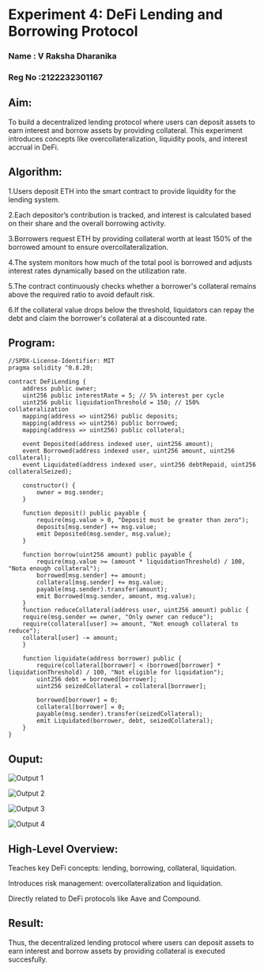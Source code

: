 # Experiment 4: DeFi Lending and Borrowing Protocol
### Name : V Raksha Dharanika
### Reg No :2122232301167
## Aim:
To build a decentralized lending protocol where users can deposit assets to earn interest and borrow assets by providing collateral. This experiment introduces concepts like overcollateralization, liquidity pools, and interest accrual in DeFi.

## Algorithm:
1.Users deposit ETH into the smart contract to provide liquidity for the lending system.

2.Each depositor’s contribution is tracked, and interest is calculated based on their share and the overall borrowing activity.

3.Borrowers request ETH by providing collateral worth at least 150% of the borrowed amount to ensure overcollateralization.

4.The system monitors how much of the total pool is borrowed and adjusts interest rates dynamically based on the utilization rate.

5.The contract continuously checks whether a borrower's collateral remains above the required ratio to avoid default risk.

6.If the collateral value drops below the threshold, liquidators can repay the debt and claim the borrower's collateral at a discounted rate.
## Program:
```
//SPDX-License-Identifier: MIT
pragma solidity ^0.8.20;

contract DeFiLending {
    address public owner;
    uint256 public interestRate = 5; // 5% interest per cycle
    uint256 public liquidationThreshold = 150; // 150% collateralization
    mapping(address => uint256) public deposits;
    mapping(address => uint256) public borrowed;
    mapping(address => uint256) public collateral;

    event Deposited(address indexed user, uint256 amount);
    event Borrowed(address indexed user, uint256 amount, uint256 collateral);
    event Liquidated(address indexed user, uint256 debtRepaid, uint256 collateralSeized);

    constructor() {
        owner = msg.sender;
    }

    function deposit() public payable {
        require(msg.value > 0, "Deposit must be greater than zero");
        deposits[msg.sender] += msg.value;
        emit Deposited(msg.sender, msg.value);
    }

    function borrow(uint256 amount) public payable {
        require(msg.value >= (amount * liquidationThreshold) / 100, "Nota enough collateral");
        borrowed[msg.sender] += amount;
        collateral[msg.sender] += msg.value;
        payable(msg.sender).transfer(amount);
        emit Borrowed(msg.sender, amount, msg.value);
    }
    function reduceCollateral(address user, uint256 amount) public {
    require(msg.sender == owner, "Only owner can reduce");
    require(collateral[user] >= amount, "Not enough collateral to reduce");
    collateral[user] -= amount;
    }

    function liquidate(address borrower) public {
        require(collateral[borrower] < (borrowed[borrower] * liquidationThreshold) / 100, "Not eligible for liquidation");
        uint256 debt = borrowed[borrower];
        uint256 seizedCollateral = collateral[borrower];

        borrowed[borrower] = 0;
        collateral[borrower] = 0;
        payable(msg.sender).transfer(seizedCollateral);
        emit Liquidated(borrower, debt, seizedCollateral);
    }
}
```
## Ouput:

![Output 1](https://github.com/user-attachments/assets/a05f1ab4-b55b-4d05-9e18-a5567d4d4c55)

![Output 2](https://github.com/user-attachments/assets/7cc12720-2269-4a4a-839a-48d5218d1ab0)

![Output 3](https://github.com/user-attachments/assets/3e951852-35d1-4759-86f3-0d6796a38e2d)

![Output 4](https://github.com/user-attachments/assets/3b477e07-a1c3-49ba-8da5-761a62f131c8)

## High-Level Overview:
Teaches key DeFi concepts: lending, borrowing, collateral, liquidation.

Introduces risk management: overcollateralization and liquidation.

Directly related to DeFi protocols like Aave and Compound.

## Result:
Thus, the decentralized lending protocol where users can deposit assets to earn interest and borrow assets by providing collateral is executed succesfully.

